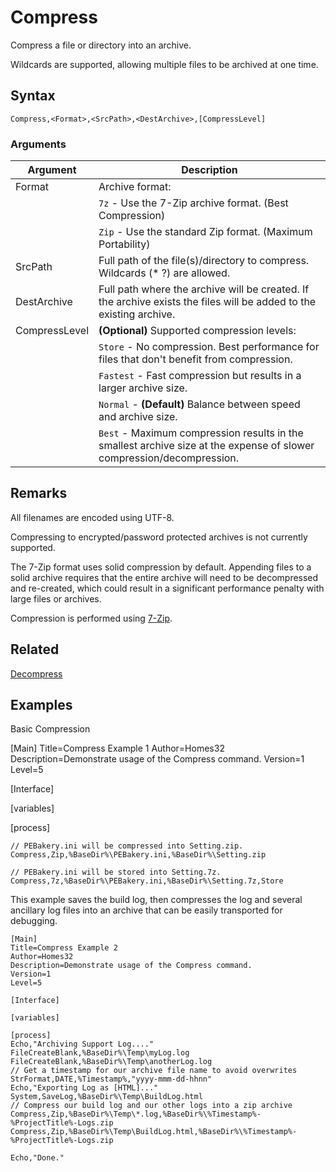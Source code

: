 # Compress

Compress a file or directory into an archive.

Wildcards are supported, allowing multiple files to be archived at one time.

## Syntax

```pebakery
Compress,<Format>,<SrcPath>,<DestArchive>,[CompressLevel]
```

### Arguments

| Argument | Description |
| --- | --- |
| Format | Archive format: |
|| `7z` - Use the 7-Zip archive format. (Best Compression) |
|| `Zip` - Use the standard Zip format. (Maximum Portability) |
| SrcPath | Full path of the file(s)/directory to compress. Wildcards (* ?) are allowed.|
| DestArchive | Full path where the archive will be created. If the archive exists the files will be added to the existing archive. |
| CompressLevel | **(Optional)** Supported compression levels: |
|| `Store` -  No compression. Best performance for files that don't benefit from compression. |
|| `Fastest` - Fast compression but results in a larger archive size. |
|| `Normal` - **(Default)** Balance between speed and archive size. |
|| `Best` - Maximum compression results in the smallest archive size at the expense of slower compression/decompression. |

## Remarks

All filenames are encoded using UTF-8.

Compressing to encrypted/password protected archives is not currently supported.

The 7-Zip format uses solid compression by default. Appending files to a solid archive requires that the entire archive will need to be decompressed and re-created, which could result in a significant performance penalty with large files or archives.

Compression is performed using [7-Zip](https://www.7-Zip.org).

## Related

[Decompress](./Decompress.md)

## Examples

Basic Compression

[Main]
Title=Compress Example 1
Author=Homes32
Description=Demonstrate usage of the Compress command.
Version=1
Level=5

[Interface]

[variables]

[process]
```pebakery
// PEBakery.ini will be compressed into Setting.zip.
Compress,Zip,%BaseDir%\PEBakery.ini,%BaseDir%\Setting.zip

// PEBakery.ini will be stored into Setting.7z.
Compress,7z,%BaseDir%\PEBakery.ini,%BaseDir%\Setting.7z,Store
```

This example saves the build log, then compresses the log and several ancillary log files into an archive that can be easily transported for debugging.

```
[Main]
Title=Compress Example 2
Author=Homes32
Description=Demonstrate usage of the Compress command.
Version=1
Level=5

[Interface]

[variables]

[process]
Echo,"Archiving Support Log...."
FileCreateBlank,%BaseDir%\Temp\myLog.log
FileCreateBlank,%BaseDir%\Temp\anotherLog.log
// Get a timestamp for our archive file name to avoid overwrites
StrFormat,DATE,%Timestamp%,"yyyy-mmm-dd-hhnn"
Echo,"Exporting Log as [HTML]..."
System,SaveLog,%BaseDir%\Temp\BuildLog.html
// Compress our build log and our other logs into a zip archive
Compress,Zip,%BaseDir%\Temp\*.log,%BaseDir%\%Timestamp%-%ProjectTitle%-Logs.zip
Compress,Zip,%BaseDir%\Temp\BuildLog.html,%BaseDir%\%Timestamp%-%ProjectTitle%-Logs.zip

Echo,"Done."
```